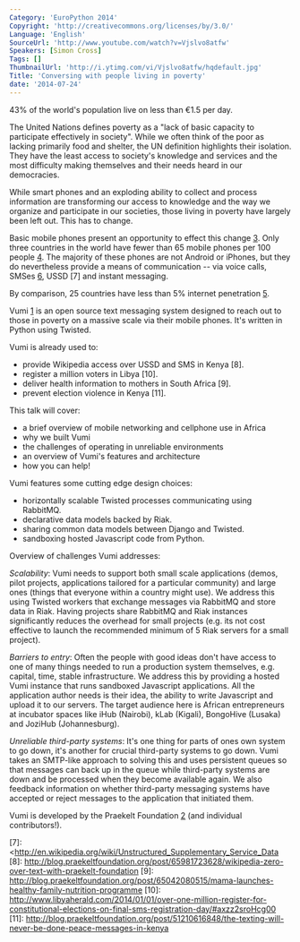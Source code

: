 ```yaml
---
Category: 'EuroPython 2014'
Copyright: 'http://creativecommons.org/licenses/by/3.0/'
Language: 'English'
SourceUrl: 'http://www.youtube.com/watch?v=Vjslvo8atfw'
Speakers: [Simon Cross]
Tags: []
ThumbnailUrl: 'http://i.ytimg.com/vi/Vjslvo8atfw/hqdefault.jpg'
Title: 'Conversing with people living in poverty'
date: '2014-07-24'
---
```

43% of the world's population live on less than €1.5 per day.

The United Nations defines poverty as a "lack of basic capacity to
participate effectively in society".  While we often think of the poor
as lacking primarily food and shelter, the UN definition highlights
their isolation. They have the least access to society's knowledge and
services and the most difficulty making themselves and their needs
heard in our democracies.

While smart phones and an exploding ability to collect and process
information are transforming our access to knowledge and the way we
organize and participate in our societies, those living in poverty
have largely been left out. This has to change.

Basic mobile phones present an opportunity to effect this change
[3]. Only three countries in the world have fewer than 65 mobile
phones per 100 people [4]. The majority of these phones are not
Android or iPhones, but they do nevertheless provide a means of
communication -- via voice calls, SMSes [6], USSD [7] and instant
messaging.

By comparison, 25 countries have less than 5% internet penetration
[5].

Vumi [1] is an open source text messaging system designed to reach out
to those in poverty on a massive scale via their mobile phones. It's
written in Python using Twisted.

Vumi is already used to:

  * provide Wikipedia access over USSD and SMS in Kenya [8].
  * register a million voters in Libya [10].
  * deliver health information to mothers in South Africa [9].
  * prevent election violence in Kenya [11].

This talk will cover:

  * a brief overview of mobile networking and cellphone use in Africa
  * why we built Vumi
  * the challenges of operating in unreliable environments
  * an overview of Vumi's features and architecture
  * how you can help!

Vumi features some cutting edge design choices:

  * horizontally scalable Twisted processes communicating using RabbitMQ.
  * declarative data models backed by Riak.
  * sharing common data models between Django and Twisted.
  * sandboxing hosted Javascript code from Python.

Overview of challenges Vumi addresses:

*Scalability*: Vumi needs to support both small scale applications (demos, pilot projects, applications tailored for a particular community) and large ones (things that everyone within a country might use). We address this using Twisted workers that exchange messages via RabbitMQ and store data in Riak. Having projects share RabbitMQ and Riak instances significantly reduces the overhead for small projects (e.g. its not cost effective to launch the recommended minimum of 5 Riak servers for a small project).

*Barriers to entry*: Often the people with good ideas don't have access to one of many things needed to run a production system themselves, e.g. capital, time, stable infrastructure. We address this by providing a hosted Vumi instance that runs sandboxed Javascript applications. All the application author needs is their idea, the ability to write Javascript and upload it to our servers. The target audience here is African entrepreneurs at incubator spaces like iHub (Nairobi), kLab (Kigali), BongoHive (Lusaka) and JoziHub (Johannesburg).

*Unreliable third-party systems*: It's one thing for parts of ones own system to go down, it's another for crucial third-party systems to go down. Vumi takes an SMTP-like approach to solving this and uses persistent queues so that messages can back up in the queue while third-party systems are down and be processed when they become available again. We also feedback information on whether third-party messaging systems have accepted or reject messages to the application that initiated them.

Vumi is developed by the Praekelt Foundation [2] (and individual contributors!).

  [1]: <http://vumi.org/> "Vumi"
  [2]: <http://praekeltfoundation.org/> "Praekelt Foundation"
  [3]: <http://www.youtube.com/watch?v=0bXjgx4J0C4#t=20> "Spotlight on Africa"
  [4]: <http://en.wikipedia.org/wiki/List_of_countries_by_number_of_mobile_phones_in_use>
  [5]: <http://en.wikipedia.org/wiki/List_of_countries_by_number_of_Internet_users>
  [6]: <http://en.wikipedia.org/wiki/Short_Message_Service>
  [7]: <http://en.wikipedia.org/wiki/Unstructured_Supplementary_Service_Data
  [8]: <http://blog.praekeltfoundation.org/post/65981723628/wikipedia-zero-over-text-with-praekelt-foundation>
  [9]: <http://blog.praekeltfoundation.org/post/65042080515/mama-launches-healthy-family-nutrition-programme>
  [10]: <http://www.libyaherald.com/2014/01/01/over-one-million-register-for-constitutional-elections-on-final-sms-registration-day/#axzz2sroHcg00>
  [11]: <http://blog.praekeltfoundation.org/post/51210616848/the-texting-will-never-be-done-peace-messages-in-kenya>
